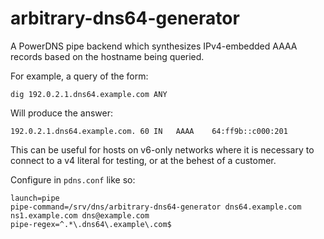# arbitrary-dns64-generator

A PowerDNS pipe backend which synthesizes IPv4-embedded AAAA records based on the hostname being queried. 

For example, a query of the form:

    dig 192.0.2.1.dns64.example.com ANY

Will produce the answer:

    192.0.2.1.dns64.example.com. 60 IN   AAAA    64:ff9b::c000:201

This can be useful for hosts on v6-only networks where it is necessary to connect to a v4 literal for testing, or at the behest of a customer.

Configure in `pdns.conf` like so:

    launch=pipe
    pipe-command=/srv/dns/arbitrary-dns64-generator dns64.example.com ns1.example.com dns@example.com
    pipe-regex=^.*\.dns64\.example\.com$


